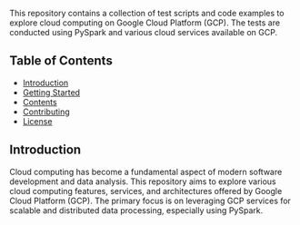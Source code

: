 
This repository contains a collection of test scripts and code examples to 
explore cloud computing on Google Cloud Platform (GCP). The tests are 
conducted using PySpark and various cloud services available on GCP.

## Table of Contents

- [Introduction](#introduction)
- [Getting Started](#getting-started)
- [Contents](#contents)
- [Contributing](#contributing)
- [License](#license)

## Introduction

Cloud computing has become a fundamental aspect of modern software 
development and data analysis. This repository aims to explore various 
cloud computing features, services, and architectures offered by Google 
Cloud Platform (GCP). The primary focus is on leveraging GCP services for 
scalable and distributed data processing, especially using PySpark.
